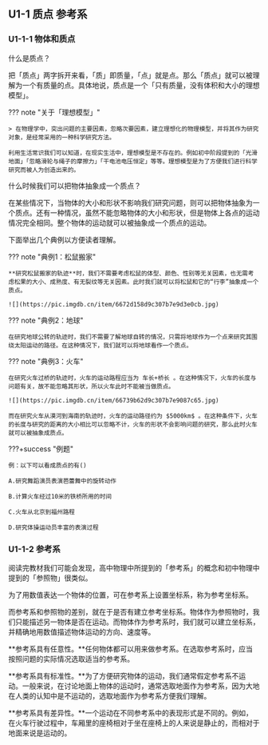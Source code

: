 ## U1-1 质点 参考系

### U1-1-1 物体和质点

什么是质点？

把「质点」两字拆开来看，「质」即质量，「点」就是点。那么「质点」就可以被理解为一个有质量的点。具体地说，质点是一个「只有质量，没有体积和大小的理想模型」。

??? note "关于「理想模型」"

    > 在物理学中，突出问题的主要因素，忽略次要因素，建立理想化的物理模型，并将其作为研究对象，是经常采用的一种科学研究方法。
    
    利用生活常识我们可以知道，在现实生活中，理想模型是不存在的。例如初中阶段提到的「光滑地面」「忽略滑轮与绳子的摩擦力」「干电池电压恒定」等等。理想模型是为了方便我们进行科学研究而被人为创造出来的。

什么时候我们可以把物体抽象成一个质点？

在某些情况下，当物体的大小和形状不影响我们研究问题，则可以把物体抽象为一个质点。还有一种情况，虽然不能忽略物体的大小和形状，但是物体上各点的运动情况完全相同。整个物体的运动就可以被抽象成一个质点的运动。

下面举出几个典例以方便读者理解。

??? note "典例1：松鼠搬家"

    **研究松鼠搬家的轨迹**时，我们不需要考虑松鼠的体型、颜色、性别等无关因素，也无需考虑松果的大小、成熟度、有无裂纹等无关因素。此时我们就可以将松鼠和它的“行李”抽象成一个质点。
    
    ![](https://pic.imgdb.cn/item/6672d158d9c307b7e9d3e0cb.jpg)

??? note "典例2：地球"

    在研究地球公转的轨迹时，我们不需要了解地球自转的情况，只需将地球作为一个点来研究其围绕太阳运动的路径。在这种情况下，我们就可以将地球看作一个质点。

??? note "典例3：火车"

    在研究火车过桥的轨迹时，火车的运动路程应当为 车长+桥长 。在这种情况下，火车的长度与问题有关，故不能忽略其形状，所以火车此时不能被当做质点。
    
    ![](https://pic.imgdb.cn/item/66739b62d9c307b7e9087c65.jpg)
    
    而在研究火车从漠河到海南的轨迹时，火车的运动路径约为 $5000km$ 。在这种条件下，火车的长度与研究的距离的大小相比可以忽略不计，火车的形状不会影响问题的研究，那么此时火车就可以被抽象成质点。

???+success "例题"

    例：以下可以看成质点的有()
    
    A.研究舞蹈演员表演芭蕾舞中的旋转动作
    
    B.计算火车经过10米的铁桥所用的时间
    
    C.火车从北京到福州路程
    
    D.研究体操运动员丰富的表演过程

### U1-1-2 参考系

阅读完教材我们可能会发现，高中物理中所提到的「参考系」的概念和初中物理中提到的「参照物」很类似。

为了用数值表达一个物体的位置，可在参考系上设置坐标系，称为参考坐标系。

而参考系和参照物的差别，就在于是否有建立参考坐标系。物体作为参照物时，我们只能描述另一物体是否在运动。而物体作为参考系时，我们就可以建立坐标系，并精确地用数值描述物体运动的方向、速度等。

**参考系具有任意性。**任何物体都可以用来做参考系。在选取参考系时，应当按照问题的实际情况选取适当的参考系。

**参考系具有标准性。**为了方便研究物体的运动，我们通常假定参考系不运动。一般来说，在讨论地面上物体的运动时，通常选取地面作为参考系，因为大地在人类的认知中是不运动的，选取地面作为参考系方便我们理解。

**参考系具有差异性。**一个运动在不同参考系中的表现形式是不同的。例如，在火车行驶过程中，车厢里的座椅相对于坐在座椅上的人来说是静止的，而相对于地面来说是运动的。

